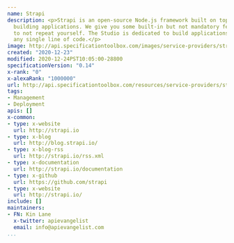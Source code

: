 ```yaml
---
name: Strapi
description: <p>Strapi is an open-source Node.js framework built on top of Koa for
  building applications. We give you some built-in but not mandatory features aiming
  to not repeat yourself. The Studio is dedicated to build applications without writing
  any single line of code.</p>
image: http://api.specificationtoolbox.com/images/service-providers/strapi.jpg
created: "2020-12-23"
modified: 2020-12-24PST10:05:00-28800
specificationVersion: "0.14"
x-rank: "0"
x-alexaRank: "1000000"
url: http://api.specificationtoolbox.com/resources/service-providers/strapi/
tags:
- Management
- Deployment
apis: []
x-common:
- type: x-website
  url: http://strapi.io
- type: x-blog
  url: http://blog.strapi.io/
- type: x-blog-rss
  url: http://strapi.io/rss.xml
- type: x-documentation
  url: http://strapi.io/documentation
- type: x-github
  url: https://github.com/strapi
- type: x-website
  url: http://strapi.io/
include: []
maintainers:
- FN: Kin Lane
  x-twitter: apievangelist
  email: info@apievangelist.com
...
```


